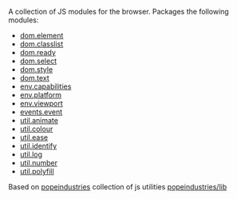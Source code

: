 A collection of JS modules for the browser.
Packages the following modules:
- [dom.element](https://github.com/thomaslein/dom.element)
- [dom.classlist](https://github.com/thomaslein/dom.classlist)
- [dom.ready](https://github.com/thomaslein/dom.ready)
- [dom.select](https://github.com/thomaslein/dom.select)
- [dom.style](https://github.com/thomaslein/dom.style)
- [dom.text](https://github.com/thomaslein/dom.text)
- [env.capabilities](https://github.com/thomaslein/env.capabilities)
- [env.platform](https://github.com/thomaslein/env.platform)
- [env.viewport](https://github.com/thomaslein/env.viewport)
- [events.event](https://github.com/thomaslein/events.event)
- [util.animate](https://github.com/thomaslein/util.animate)
- [util.colour](https://github.com/thomaslein/util.colour)
- [util.ease](https://github.com/thomaslein/util.ease)
- [util.identify](https://github.com/thomaslein/util.identify)
- [util.log](https://github.com/thomaslein/util.log)
- [util.number](https://github.com/thomaslein/util.number)
- [util.polyfill](https://github.com/thomaslein/util.polyfill)

Based on [popeindustries](https://github.com/popeindustries) collection of js utilities [popeindustries/lib](https://github.com/popeindustries/lib)
